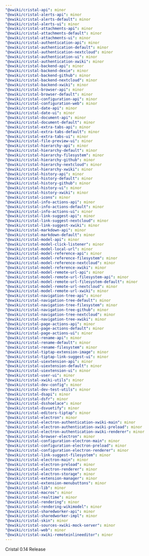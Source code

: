 ```yaml
---
"@xwiki/cristal-api": minor
"@xwiki/cristal-alerts-api": minor
"@xwiki/cristal-alerts-default": minor
"@xwiki/cristal-alerts-ui": minor
"@xwiki/cristal-attachments-api": minor
"@xwiki/cristal-attachments-default": minor
"@xwiki/cristal-attachments-ui": minor
"@xwiki/cristal-authentication-api": minor
"@xwiki/cristal-authentication-default": minor
"@xwiki/cristal-authentication-nextcloud": minor
"@xwiki/cristal-authentication-ui": minor
"@xwiki/cristal-authentication-xwiki": minor
"@xwiki/cristal-backend-api": minor
"@xwiki/cristal-backend-dexie": minor
"@xwiki/cristal-backend-github": minor
"@xwiki/cristal-backend-nextcloud": minor
"@xwiki/cristal-backend-xwiki": minor
"@xwiki/cristal-browser-api": minor
"@xwiki/cristal-browser-default": minor
"@xwiki/cristal-configuration-api": minor
"@xwiki/cristal-configuration-web": minor
"@xwiki/cristal-date-api": minor
"@xwiki/cristal-date-ui": minor
"@xwiki/cristal-document-api": minor
"@xwiki/cristal-document-default": minor
"@xwiki/cristal-extra-tabs-api": minor
"@xwiki/cristal-extra-tabs-default": minor
"@xwiki/cristal-extra-tabs-ui": minor
"@xwiki/cristal-file-preview-ui": minor
"@xwiki/cristal-hierarchy-api": minor
"@xwiki/cristal-hierarchy-default": minor
"@xwiki/cristal-hierarchy-filesystem": minor
"@xwiki/cristal-hierarchy-github": minor
"@xwiki/cristal-hierarchy-nextcloud": minor
"@xwiki/cristal-hierarchy-xwiki": minor
"@xwiki/cristal-history-api": minor
"@xwiki/cristal-history-default": minor
"@xwiki/cristal-history-github": minor
"@xwiki/cristal-history-ui": minor
"@xwiki/cristal-history-xwiki": minor
"@xwiki/cristal-icons": minor
"@xwiki/cristal-info-actions-api": minor
"@xwiki/cristal-info-actions-default": minor
"@xwiki/cristal-info-actions-ui": minor
"@xwiki/cristal-link-suggest-api": minor
"@xwiki/cristal-link-suggest-nextcloud": minor
"@xwiki/cristal-link-suggest-xwiki": minor
"@xwiki/cristal-markdown-api": minor
"@xwiki/cristal-markdown-default": minor
"@xwiki/cristal-model-api": minor
"@xwiki/cristal-model-click-listener": minor
"@xwiki/cristal-model-local-url": minor
"@xwiki/cristal-model-reference-api": minor
"@xwiki/cristal-model-reference-filesystem": minor
"@xwiki/cristal-model-reference-nextcloud": minor
"@xwiki/cristal-model-reference-xwiki": minor
"@xwiki/cristal-model-remote-url-api": minor
"@xwiki/cristal-model-remote-url-filesystem-api": minor
"@xwiki/cristal-model-remote-url-filesystem-default": minor
"@xwiki/cristal-model-remote-url-nextcloud": minor
"@xwiki/cristal-model-remote-url-xwiki": minor
"@xwiki/cristal-navigation-tree-api": minor
"@xwiki/cristal-navigation-tree-default": minor
"@xwiki/cristal-navigation-tree-filesystem": minor
"@xwiki/cristal-navigation-tree-github": minor
"@xwiki/cristal-navigation-tree-nextcloud": minor
"@xwiki/cristal-navigation-tree-xwiki": minor
"@xwiki/cristal-page-actions-api": minor
"@xwiki/cristal-page-actions-default": minor
"@xwiki/cristal-page-actions-ui": minor
"@xwiki/cristal-rename-api": minor
"@xwiki/cristal-rename-default": minor
"@xwiki/cristal-rename-filesystem": minor
"@xwiki/cristal-tiptap-extension-image": minor
"@xwiki/cristal-tiptap-link-suggest-ui": minor
"@xwiki/cristal-uiextension-api": minor
"@xwiki/cristal-uiextension-default": minor
"@xwiki/cristal-uiextension-ui": minor
"@xwiki/cristal-user-ui": minor
"@xwiki/cristal-xwiki-utils": minor
"@xwiki/cristal-dev-config": minor
"@xwiki/cristal-dev-test-utils": minor
"@xwiki/cristal-dsapi": minor
"@xwiki/cristal-dsfr": minor
"@xwiki/cristal-dsshoelace": minor
"@xwiki/cristal-dsvuetify": minor
"@xwiki/cristal-editors-tiptap": minor
"@xwiki/cristal-electron": minor
"@xwiki/cristal-electron-authentication-xwiki-main": minor
"@xwiki/cristal-electron-authentication-xwiki-preload": minor
"@xwiki/cristal-electron-authentication-xwiki-renderer": minor
"@xwiki/cristal-browser-electron": minor
"@xwiki/cristal-configuration-electron-main": minor
"@xwiki/cristal-configuration-electron-preload": minor
"@xwiki/cristal-configuration-electron-renderer": minor
"@xwiki/cristal-link-suggest-filesystem": minor
"@xwiki/cristal-electron-main": minor
"@xwiki/cristal-electron-preload": minor
"@xwiki/cristal-electron-renderer": minor
"@xwiki/cristal-electron-storage": minor
"@xwiki/cristal-extension-manager": minor
"@xwiki/cristal-extension-menubuttons": minor
"@xwiki/cristal-lib": minor
"@xwiki/cristal-macros": minor
"@xwiki/cristal-realtime": minor
"@xwiki/cristal-rendering": minor
"@xwiki/cristal-rendering-wikimodel": minor
"@xwiki/cristal-sharedworker-api": minor
"@xwiki/cristal-sharedworker-impl": minor
"@xwiki/cristal-skin": minor
"@xwiki/cristal-sources-xwiki-mock-server": minor
"@xwiki/cristal-web": minor
"@xwiki/cristal-xwiki-remoteinlineeditor": minor
---
```


Cristal 0.14 Release
